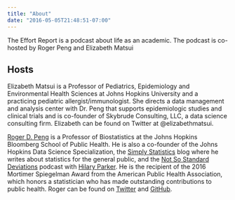 ```yaml
---
title: "About"
date: "2016-05-05T21:48:51-07:00"
---
```


The Effort Report is a podcast about life as an academic. The podcast is co-hosted by Roger Peng and Elizabeth Matsui

## Hosts

Elizabeth Matsui is a Professor of Pediatrics, Epidemiology and Environmental Health Sciences at Johns Hopkins University and a practicing pediatric allergist/immunologist.  She directs a data management and analysis center with Dr. Peng that supports epidemiologic studies and clinical trials and is co-founder of Skybrude Consulting, LLC, a data science consulting firm. Elizabeth can be found on Twitter at @elizabethmatsui.

[Roger D. Peng](http://www.biostat.jhsph.edu/~rpeng/) is a Professor of Biostatistics at the Johns Hopkins Bloomberg School of Public Health. He is also a co-founder of the Johns Hopkins Data Science Specialization, the [Simply Statistics](https://simplystatistics.org) blog where he writes about statistics for the general public, and the [Not So Standard Deviations](https://soundcloud.com/nssd-podcast) podcast with [Hilary Parker](https://twitter.com/hspter). He is the recipient of the 2016 Mortimer Spiegelman Award from the American Public Health Association, which honors a statistician who has made outstanding contributions to public health. Roger can be found on [Twitter](https://twitter.com/rdpeng) and [GitHub](https://github.com/rdpeng).
